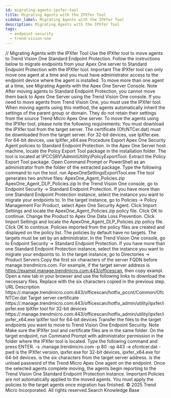 ```yaml
---
id: migrating-agents-ipxfer-tool
title: Migrating Agents with the IPXfer Tool
sidebar_label: Migrating Agents with the IPXfer Tool
description: Migrating Agents with the IPXfer Tool
tags:
  - endpoint-security
  - trend-vision-one
---
```


/*<![CDATA[*/ $('#title').html($('meta[name=map-description]').attr('content')); /*]]>*/ Migrating Agents with the IPXfer Tool Use the IPXfer tool to move agents to Trend Vision One Standard Endpoint Protection. Follow the instructions below to migrate endpoints from your Apex One server to Standard Endpoint Protection with the IPXfer tool. Important The IPXfer tool can only move one agent at a time and you must have administrator access to the endpoint device where the agent is installed. To move more than one agent at a time, see Migrating Agents with the Apex One Server Console. Note After moving agents to Standard Endpoint Protection, you cannot move them back to Apex One Server using the Trend Vision One console. If you need to move agents from Trend Vision One, you must use the IPXfer tool. When moving agents using this method, the agents automatically inherit the settings of the parent group or domain. They do not retain their settings from the source Trend Micro Apex One server. To move the agents using the IPXfer tool, please note the following requirements: You must download the IPXfer tool from the target server. The certificate (OfcNTCer.dat) must be downloaded from the target server. For 32-bit devices, use IpXfer.exe. For 64-bit devices, use IpXfer_x64.exe Procedure Export Apex One Security Agent policies to Standard Endpoint Protection. In the Apex One Server host machine, locate the Policy Export Tool package in the installation folder. The tool is located at <installation folder>\PCCSRV\Admin\Utility\PolicyExportTool. Extract the Policy Export Tool package. Open Command Prompt or PowerShell as an administrator from the folder of the extracted package. Type the following command to run the tool. run ApexOneSettingsExportTool.exe The tool generates two archive files: ApexOne_Agent_Policies.zip ApexOne_Agent_DLP_Policies.zip In the Trend Vision One console, go to Endpoint Security → Standard Endpoint Protection. If you have more than one Standard Endpoint Protection instance, select the instance you want to migrate your endpoints to. In the target instance, go to Policies → Policy Management For Product, select Apex One Security Agent. Click Import Settings and locate the ApexOne_Agent_Policies.zip policy file. Click OK to continue. Change the Product to Apex One Data Loss Prevention. Click Import Settings and locate the ApexOne_Agent_DLP_Policies.zip policy file. Click OK to continue. Policies imported from the policy files are created and displayed on the policy list. The policies by default have no targets. The targets must be set by an administrator. In the Trend Vision One console, go to Endpoint Security → Standard Endpoint Protection. If you have more than one Standard Endpoint Protection instance, select the instance you want to migrate your endpoints to. In the target instance, go to Directories → Product Servers Copy the first six characters of the server FQDN before manage.trendmicro.com. For example, if the target server address is https://exampl.manage.trendmicro.com:443/officescan, then copy exampl. Open a new tab in your browser and use the following links to download the necessary files. Replace <FQDN> with the six characters copied in the previous step. URL Description https://<FQDN>.manage.trendmicro.com:443/officescan/hotfix_pccnt/Common/OfcNTCer.dat Target server certificate https://<FQDN>.manage.trendmicro.com:443/officescan/hotfix_admin/utility/ipxfer/ipxfer.exe IpXfer tool for 32-bit devices https://<FQDN>.manage.trendmicro.com:443/officescan/hotfix_admin/utility/ipxfer/ipxfer_x64.exe IpXfer tool for 64-bit devices Transfer the files to the target endpoints you want to move to Trend Vision One Endpoint Security. Note Make sure the IPXfer tool and certificate files are in the same folder. On the target endpoint, run Command Prompt with administrator permission in the folder where the IPXfer tool is located. Type the following command and press ENTER. <TOOL> -s <FQDN>.manage.trendmicro.com -p 80 -sp 443 -e ofcntcer.dat -pwd <unload password> <TOOL> is the IPXfer version, ipxfer.exe for 32-bit devices, ipxfer_x64.exe for 64-bit devices. <FQDN> is the six characters from the target server address. <unload password> is the unload password of the Trend Micro Apex One agent on the endpoint. Once the selected agents complete moving, the agents begin reporting to the Trend Vision One Standard Endpoint Protection instance. Important Policies are not automatically applied to the moved agents. You must apply the policies to the target agents once migration has finished. © 2025 Trend Micro Incorporated. All rights reserved.Search Knowledge Base